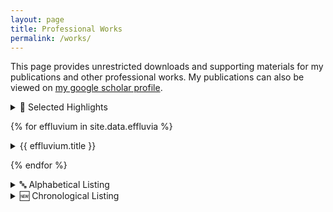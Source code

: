 ```yaml
---
layout: page
title: Professional Works
permalink: /works/
---
```


This page provides unrestricted downloads and supporting materials for my publications and other professional works.
My publications can also be viewed on [my google scholar profile](https://scholar.google.com/citations?user=xROn8y4AAAAJ).


<details class="lollipop">
<summary class="lollipop">🌟 Selected Highlights</summary>
<div class="lollipop-detail">
{% for which in site.data.highlights  %}
{% for post in site.categories.blog_efflux  %}
{% if post.slug == which  %}
  <details class="lollipop">
  <summary class="lollipop">
  <div style="display:flex;flex-direction:row">
  <span style="margin-left: 0.5em; align-self:center;">{{ post.date | date: "%Y" }}</span>
  <span style="margin: 0 1em 0 0;"></span>
  <span>{{ post.title }} <br/> <i>{{ post.venue }}</i> </span>
  <span style="width:1em;"></span>
  <span style="align-self:center;"><a href="{{ post.url }}"> <i class="icon-web-page-click"></i></a></span>
  </div>
  </summary>
  <div class="lollipop-detail">
  {% include efflux_content.html page=post %}
  </div>
  </details>
  <br/>
{% endif %}
{% endfor %}
{% endfor %}
</div>
</details>


{% for effluvium in site.data.effluvia %}

<details class="lollipop" {% if effluvium.open %}open{% endif %}>
<summary class="lollipop">{{ effluvium.title }}</summary>

<div class="lollipop-detail">
{% for post in site.categories.blog_efflux %}
{% if post.category == effluvium.slug %}
  <details class="lollipop">
  <summary class="lollipop">
  <div style="display:flex;flex-direction:row">
  <span style="margin-left: 0.5em; align-self:center;">{{ post.date | date: "%Y" }}</span>
  <span style="margin: 0 1em 0 0;"></span>
  <span>{{ post.title }} <br/> <i>{{ post.venue }}</i> </span>
  <span style="width:1em;"></span>
  <span style="align-self:center;"><a href="{{ post.url }}"> <i class="icon-web-page-click"></i></a></span>
  </div>
  </summary>
  <div class="lollipop-detail">
  {% include efflux_content.html page=post %}
  </div>
  </details>
  <br/>
{% endif %}
{% endfor %}
</div>

</details>

{% endfor %}

<details class="lollipop">
<summary class="lollipop">🔤 Alphabetical Listing</summary>
<div class="lollipop-detail">
{% assign sorted_posts = site.categories.blog_efflux | sort: 'title' %}
{% for post in sorted_posts  %}
  <details class="lollipop">
  <summary class="lollipop">
  <span>{{ post.title }}</span>
  <span style="width:1em;"></span>
  <span style="align-self:center;"><a href="{{ post.url }}"> <i class="icon-web-page-click"></i></a></span>
  </summary>
  <div class="lollipop-detail">
  {% include efflux_content.html page=post %}
  </div>
  </details>
{% endfor %}
</div>
</details>

<details class="lollipop">
<summary class="lollipop">🆕 Chronological Listing</summary>
<div class="lollipop-detail">
{% assign sorted_posts = site.categories.blog_efflux | sort: 'date' | reverse %}
{% for post in sorted_posts  %}
  <details class="lollipop">
  <summary class="lollipop">
  <span style="margin-left: 0.5em; align-self:center;">{{ post.date | date: "%Y" }}</span>
  <span style="margin: 0 1em 0 0;"></span>
  <span>{{ post.title }}</span>
  <span style="width:1em;"></span>
  <span style="align-self:center;"><a href="{{ post.url }}"> <i class="icon-web-page-click"></i></a></span>
  </summary>
  <div class="lollipop-detail">
  {% include efflux_content.html page=post %}
  </div>
  </details>
{% endfor %}
</div>
</details>
